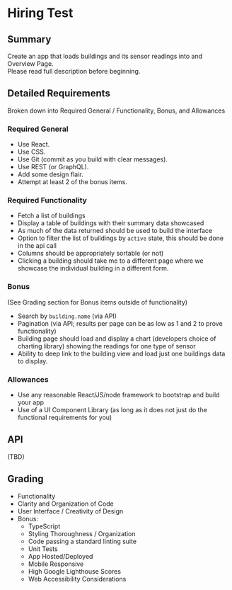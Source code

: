 # Hiring Test

## Summary

Create an app that loads buildings and its sensor readings into and Overview Page.  
Please read full description before beginning.

## Detailed Requirements

Broken down into Required General / Functionality, Bonus, and Allowances

### Required General

* Use React.
* Use CSS.
* Use Git (commit as you build with clear messages).
* Use REST (or GraphQL).
* Add some design flair.
* Attempt at least 2 of the bonus items.

### Required Functionality

* Fetch a list of buildings
* Display a table of buildings with their summary data showcased
* As much of the data returned should be used to build the interface
* Option to filter the list of buildings by `active` state, this should be done in the api call
* Columns should be appropriately sortable (or not)
* Clicking a building should take me to a different page where we showcase the individual building in a different form.

### Bonus

(See Grading section for Bonus items outside of functionality)

* Search by `building.name` (via API)
* Pagination (via API; results per page can be as low as 1 and 2 to prove functionality)
* Building page should load and display a chart (developers choice of charting library) showing the readings for one type of sensor
* Ability to deep link to the building view and load just one buildings data to display.

### Allowances

* Use any reasonable React/JS/node framework to bootstrap and build your app
* Use of a UI Component Library (as long as it does not just do the functional requirements for you)

## API

(TBD)

## Grading

* Functionality
* Clarity and Organization of Code
* User Interface / Creativity of Design
* Bonus:
  * TypeScript
  * Styling Thoroughness / Organization
  * Code passing a standard linting suite
  * Unit Tests
  * App Hosted/Deployed
  * Mobile Responsive
  * High Google Lighthouse Scores
  * Web Accessibility Considerations

